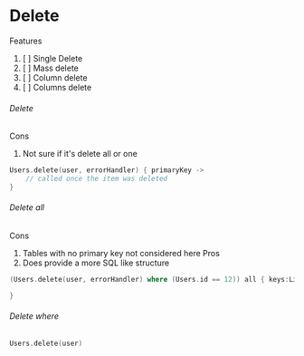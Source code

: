 # Delete

Features

1. [ ] Single Delete
2. [ ] Mass delete
3. [ ] Column delete
4. [ ] Columns delete


###### Delete

Cons

1. Not sure if it's delete all or one

```kotlin
Users.delete(user, errorHandler) { primaryKey ->
    // called once the item was deleted
}
```

###### Delete all

Cons

1. Tables with no primary key not considered here Pros
2. Does provide a more SQL like structure

```kotlin 
(Users.delete(user, errorHandler) where (Users.id == 12)) all { keys:List<PrimaryKeys> ->

}
```

###### Delete where

```kotlin
Users.delete(user)
```

